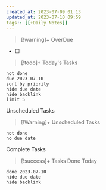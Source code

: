 ```yaml
---
created_at: 2023-07-09 01:13
updated_at: 2023-07-10 09:59
tags:: [[+Daily Notes]]
---
```


> [!warning]+ OverDue

- [ ] 

> [!todo]+ Today's Tasks

```
not done  
due 2023-07-10  
sort by priority  
hide due date  
hide backlink  
limit 5  
```

Unscheduled Tasks

> [!Warning]+ Unscheduled Tasks

```
not done  
no due date
```

Complete Tasks

> [!success]+ Tasks Done Today

```
done 2023-07-10  
hide due date  
hide backlink
```